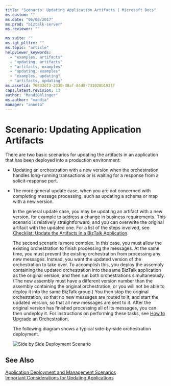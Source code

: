 ```yaml
---
title: "Scenario: Updating Application Artifacts | Microsoft Docs"
ms.custom: ""
ms.date: "06/08/2017"
ms.prod: "biztalk-server"
ms.reviewer: ""

ms.suite: ""
ms.tgt_pltfrm: ""
ms.topic: "article"
helpviewer_keywords: 
  - "examples, artifacts"
  - "updating, artifacts"
  - "artifacts, examples"
  - "updating, examples"
  - "examples, updating"
  - "artifacts, updating"
ms.assetid: 76833df3-2330-48af-84d8-731028b192ff
caps.latest.revision: 13
author: "MandiOhlinger"
ms.author: "mandia"
manager: "anneta"
---
```

# Scenario: Updating Application Artifacts
There are two basic scenarios for updating the artifacts in an application that has been deployed into a production environment:  
  
- Updating an orchestration with a new version when the orchestration handles long-running transactions or is waiting for a response from a solicit-response port.  
  
- The more general update case, when you are not concerned with completing message processing, such as updating a schema or map with a new version.  
  
  In the general update case, you may be updating an artifact with a new version, for example to address a change in business requirements. This scenario is relatively straightforward, and you can overwrite the original artifact with the updated one. For a list of the steps involved, see [Checklist: Update the Artifacts in a BizTalk Application](../core/checklist-update-the-artifacts-in-a-biztalk-application.md).  
  
  The second scenario is more complex. In this case, you must allow the existing orchestration to finish processing the messages. At the same time, you must prevent the existing orchestration from processing any new messages. Instead, you want the updated version of the orchestration to take over. To accomplish this, you deploy the assembly containing the updated orchestration into the same BizTalk application as the original version, and then run both orchestrations simultaneously. (The new assembly must have a different version number than the assembly containing the original orchestration, or you will not be able to deploy it into the same BizTalk group.) You then stop the original orchestration, so that no new messages are routed to it, and start the updated version, so that all new messages are sent to it. After the original version has finished processing all of its messages, you can then undeploy it. For instructions on performing these tasks, see [How to Upgrade an Orchestration](../core/how-to-upgrade-an-orchestration.md).  
  
  The following diagram shows a typical side-by-side orchestration deployment.  
  
  ![Side by Side Deployment Scenario](../core/media/ebiz-depl-sidebyside-scenario.gif "ebiz_depl_sidebyside_scenario")  
  
## See Also  
 [Application Deployment and Management Scenarios](../core/application-deployment-and-management-scenarios.md)   
 [Important Considerations for Updating Applications](../core/important-considerations-for-updating-applications.md)